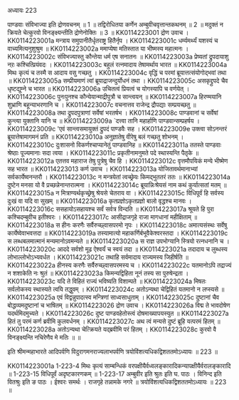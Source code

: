 अध्यायः 223
	
पाण्डवाः संविभाज्या इति द्रोणवचनम् ॥ 1 ॥ तद्विरोधितया कर्णेन अम्बुवीचवृत्तान्तकथनम् ॥ 2 ॥ मदुक्तं न क्रियते चेत्कुरवो विनङ्क्ष्यन्तीति द्रोणेनोक्तिः ॥ 3 ॥
KK0114223001	द्रोण उवाच ।
KK0114223001a	मन्त्राय समुपानीतैर्धृतराष्ट्र हितैर्नृप ।
KK0114223001c	धर्म्यमर्थ्यं यशस्यं च वाच्यमित्यनुशुश्रुम ॥
KK0114223002a	ममाप्येषा मतिस्तात या भीष्मस्य महात्मनः ।
KK0114223002c	संविभज्यास्तु कौन्तेया धर्म एष सनातनः ॥
KK0114223003a	प्रेष्यतां द्रुपदायाशु नऱः कश्चित्प्रियंवदः ।
KK0114223003c	बहुलं रत्नमादाय तेषामर्थाय भारत ॥
KK0114223004a	मिथः कृत्यं च तस्मै स आदाय वसु गच्छतु ।
KK0114223004c	वृद्धिं च परमां ब्रूयात्तत्संयोगोद्भवां तथा ॥
KK0114223005a	सम्प्रीयमाणं त्वां ब्रूयाद्राजन्दुर्योधनं तथा ।
KK0114223005c	असकृद्द्रुपदे चैव धृष्टद्युम्ने च भारत ॥
KK0114223006a	उचितत्वं प्रियत्वं च योगस्यापि च वर्णयेत् ।
KK0114223006c	पुनःपुनश्च कौन्येयान्माद्रीपुत्रौ च सान्त्वयन् ॥
KK0114223007a	हिरण्मयानि शुभ्राणि बहून्याभरणानि च ।
KK0114223007c	वचनात्तव राजेन्द्र द्रौपद्याः सम्प्रयच्छतु ॥
KK0114223008a	तथा द्रुपदपुत्राणां सर्वेषां भरतर्षभ ।
KK0114223008c	पाण्डवानां च सर्वेषां कुन्त्या युक्तानि यानि च ॥
KK0114223009a	`दत्त्वा तानि महार्हाणि पाण्डवान्सम्प्रहर्षय ।
KK0114223009c	'एवं सान्त्वसमायुक्तं द्रुपदं पाण्डवैः सह ।
KK0114223009e	उक्त्वा सोऽनन्तरं ब्रूयात्तेषामागमनं प्रति ॥
KK0114223010a	अनुज्ञातेषु वीरेषु बलं गच्छतु शोभनम् ।
KK0114223010c	दुःशासनो विकर्णश्चाप्यानेतुं पाण्डवानिह ॥
KK0114223011a	ततस्ते पाण्डवाः श्रेष्ठाः पूज्यमानाः सदा त्वया ।
KK0114223011c	प्रकृतीनामनुमते पदे स्थास्यन्ति पैतृके ॥
KK0114223012a	एतत्तव महाराज तेषु पुत्रेषु चैव हि ।
KK0114223012c	वृत्तमौपयिकं मन्ये भीष्मेण सह भारत ॥
KK0114223013	कर्ण उवाच ।
KK0114223013a	योजितावर्थमानाभ्यां सर्वकार्येष्वनन्तरौ ।
KK0114223013c	न मन्त्रयेतां त्वच्छ्रेयः किमद्भुततरं ततः ॥
KK0114223014a	दुष्टेन मनसा यो वै प्रच्छन्नेनान्तरात्मना ।
KK0114223014c	ब्रूयान्निःश्रेयसं नाम कथं कुर्यात्सतां मतम् ॥
KK0114223015a	न मित्राण्यर्थकृच्छ्रेषु श्रेयसे चेतराय वा ।
KK0114223015c	विधिपूर्वं हि सर्वस्य दुःखं वा यदि वा सुखम् ॥
KK0114223016a	कृतप्रज्ञोऽकृतप्रज्ञो बालो वृद्धश्च मानवः ।
KK0114223016c	ससहायोऽसहायश्च सर्वं सर्वत्र विन्दति ॥
KK0114223017a	श्रूयते हि पुरा कश्चिदम्बुवीच इतीश्वरः ।
KK0114223017c	आसीद्राजगृहे राजा मागधानां महीक्षिताम् ॥
KK0114223018a	स हीनः करणैः सर्वैरुच्छ्वासपरमो नृपः ।
KK0114223018c	अमात्यसंस्थः सर्वेषु कार्येष्वेवाभवत्तदा ॥
KK0114223019a	तस्यामात्यो महाकर्णिर्बभूवैकेश्वरस्तदा ।
KK0114223019c	स लब्धबलमात्मानं मन्यमानोऽवमन्यते ॥
KK0114223020a	स राज्ञ उपभोग्यानि स्त्रियो रत्नधनानि च ।
KK0114223020c	आददे सर्वशो मूढ ऐश्वर्यं च स्वयं तदा ॥
KK0114223021a	तदादाय च लुब्धस्य लोभाल्लोभोऽभ्यवर्धत ।
KK0114223021c	तथाहि सर्वमादाय राज्यमस्य जिहीर्षति ॥
KK0114223022a	हीनस्य करणैः सर्वैरुच्छ्वासपरमस्य च ।
KK0114223022c	यतमानोऽपि तद्राज्यं न शशाकेति नः श्रुतं ॥
KK0114223023a	किमन्यद्विहिता नूनं तस्य सा पुरुषेन्द्रता ।
KK0114223023c	यदि ते विहितं राज्यं भविष्यति विशाम्पते ॥
KK0114223024a	मिषतः सर्वलोकस्य स्थास्यते त्वयि तद्धुवम् ।
KK0114223024c	अतोऽन्यथा चेद्विहितं यतमानो न लप्स्यसे ॥
KK0114223025a	एवं विद्वन्नुपादत्स्व मन्त्रिणां साध्वसाधुताम् ।
KK0114223025c	दुष्टानां चैव बोद्धव्यमदुष्टानां च भाषितम् ॥
KK0114223026	द्रोण उवाच ।
KK0114223026a	विद्म ते भावदोषेण यदर्थमिदमुच्यते ।
KK0114223026c	दुष्ट पाण्डवहेतोस्त्वं दोषमाख्यापयस्युत ॥
KK0114223027a	हितं तु परमं कर्ण ब्रवीमि कुलवर्धनम् ।
KK0114223027c	अथ त्वं मन्यसे दुष्टं ब्रूहि यत्परमं हितम् ॥
KK0114223028a	अतोऽन्यथा चेत्क्रियते यद्ब्रवीमि परं हितम् ।
KK0114223028c	कुरवो वै विनङ्क्ष्यन्ति नचिरेणैव मे मतिः ॥ ॥
	
इति श्रीमन्महाभारते आदिपर्वणि विदुरागमनराज्यलाभपर्वणि त्रयोविंशत्यधिकद्विशततमोऽध्यायः ॥ 223 ॥

KK0114223001a		1-223-4 मिथः कृत्यं साम्बन्धिकं वरपक्षीयैर्वध्वलङ्कारादिकन्यापक्षीयैर्वरालङ्कारादि ॥ 1-223-15 विधिपूर्वं अदृष्टकारणकम् ॥ 1-223-17 अम्बुवीर इति श्रुतः इति घ. पाठः । विनिन्द इति वितश्रुः इति ङ पाठः । ईश्वरः समर्थः । राजगृहे तन्नामके नगरे ॥ त्रयोविंशत्यधिकद्विशततमोऽध्यायः ॥ 223 ॥
